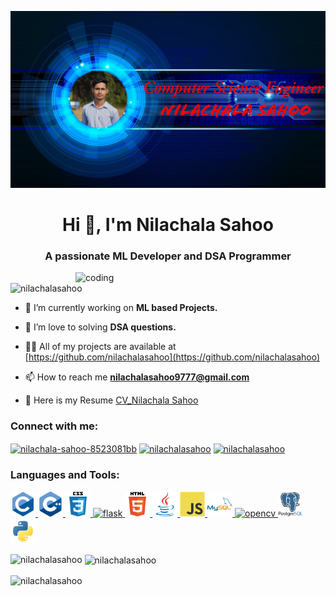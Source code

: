 ![logo](https://github.com/nilachalasahoo/nilachalasahoo/blob/main/logo.jpg)
<h1 align="center">Hi 👋, I'm Nilachala Sahoo</h1>
<h3 align="center">A passionate ML Developer and DSA Programmer</h3>
<img align="right" alt="coding" width="400px" src="https://camo.githubusercontent.com/cae12fddd9d6982901d82580bdf321d81fb299141098ca1c2d4891870827bf17/68747470733a2f2f6d69726f2e6d656469756d2e636f6d2f6d61782f313336302f302a37513379765349765f7430696f4a2d5a2e676966">
<p align="left"> <img src="https://komarev.com/ghpvc/?username=nilachalasahoo&label=Profile%20views&color=0e75b6&style=flat" alt="nilachalasahoo" /> </p>

- 🔭 I’m currently working on **ML based Projects.**

- 👯 I’m love to solving **DSA questions.**

- 👨‍💻 All of my projects are available at [https://github.com/nilachalasahoo](https://github.com/nilachalasahoo)

- 📫 How to reach me **nilachalasahoo9777@gmail.com**

- 📝 Here is my Resume [CV_Nilachala Sahoo](https://drive.google.com/file/d/1rY44_lkccANohNkJRYoe5RnPnSwmHkCe/view)

<h3 align="left">Connect with me:</h3>
<p align="left">
<a href="https://linkedin.com/in/nilachalasahoo" target="blank"><img align="center" src="https://raw.githubusercontent.com/rahuldkjain/github-profile-readme-generator/master/src/images/icons/Social/linked-in-alt.svg" alt="nilachala-sahoo-8523081bb" height="30" width="40" /></a>
<a href="https://instagram.com/nilachalasahoo" target="blank"><img align="center" src="https://raw.githubusercontent.com/rahuldkjain/github-profile-readme-generator/master/src/images/icons/Social/instagram.svg" alt="nilachalasahoo" height="30" width="40" /></a>
<a href="https://www.leetcode.com/nilachalasahoo" target="blank"><img align="center" src="https://raw.githubusercontent.com/rahuldkjain/github-profile-readme-generator/master/src/images/icons/Social/leet-code.svg" alt="nilachalasahoo" height="30" width="40" /></a>
</p>

<h3 align="left">Languages and Tools:</h3>
<p align="left"> <a href="https://www.cprogramming.com/" target="_blank" rel="noreferrer"> <img src="https://raw.githubusercontent.com/devicons/devicon/master/icons/c/c-original.svg" alt="c" width="40" height="40"/> </a> <a href="https://www.w3schools.com/cpp/" target="_blank" rel="noreferrer"> <img src="https://raw.githubusercontent.com/devicons/devicon/master/icons/cplusplus/cplusplus-original.svg" alt="cplusplus" width="40" height="40"/> </a> <a href="https://www.w3schools.com/css/" target="_blank" rel="noreferrer"> <img src="https://raw.githubusercontent.com/devicons/devicon/master/icons/css3/css3-original-wordmark.svg" alt="css3" width="40" height="40"/> </a> <a href="https://flask.palletsprojects.com/" target="_blank" rel="noreferrer"> <img src="https://www.vectorlogo.zone/logos/pocoo_flask/pocoo_flask-icon.svg" alt="flask" width="40" height="40"/> </a> <a href="https://www.w3.org/html/" target="_blank" rel="noreferrer"> <img src="https://raw.githubusercontent.com/devicons/devicon/master/icons/html5/html5-original-wordmark.svg" alt="html5" width="40" height="40"/> </a> <a href="https://www.java.com" target="_blank" rel="noreferrer"> <img src="https://raw.githubusercontent.com/devicons/devicon/master/icons/java/java-original.svg" alt="java" width="40" height="40"/> </a> <a href="https://developer.mozilla.org/en-US/docs/Web/JavaScript" target="_blank" rel="noreferrer"> <img src="https://raw.githubusercontent.com/devicons/devicon/master/icons/javascript/javascript-original.svg" alt="javascript" width="40" height="40"/> </a> <a href="https://www.mysql.com/" target="_blank" rel="noreferrer"> <img src="https://raw.githubusercontent.com/devicons/devicon/master/icons/mysql/mysql-original-wordmark.svg" alt="mysql" width="40" height="40"/> </a> <a href="https://opencv.org/" target="_blank" rel="noreferrer"> <img src="https://www.vectorlogo.zone/logos/opencv/opencv-icon.svg" alt="opencv" width="40" height="40"/> </a> <a href="https://www.postgresql.org" target="_blank" rel="noreferrer"> <img src="https://raw.githubusercontent.com/devicons/devicon/master/icons/postgresql/postgresql-original-wordmark.svg" alt="postgresql" width="40" height="40"/> </a> <a href="https://www.python.org" target="_blank" rel="noreferrer"> <img src="https://raw.githubusercontent.com/devicons/devicon/master/icons/python/python-original.svg" alt="python" width="40" height="40"/> </a> </p>

<p><img align="left" src="https://github-readme-stats.vercel.app/api/top-langs?username=nilachalasahoo&show_icons=true&locale=en&layout=compact" alt="nilachalasahoo" /></p>

<p>&nbsp;<img align="center" src="https://github-readme-stats.vercel.app/api?username=nilachalasahoo&show_icons=true&locale=en" alt="nilachalasahoo" /></p>

<p><img align="center" src="https://github-readme-streak-stats.herokuapp.com/?user=nilachalasahoo&" alt="nilachalasahoo" /></p>
